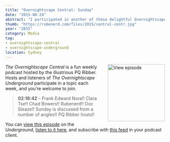 ```yaml
---
title: "Overnightscape Central: Sunday"
date: "2015-08-24"
abstract: "I participated in another of these delightful Overnightscape Underground productions by PQ Ribber."
thumb: "https://rubenerd.com/files/2015/central-centr.jpg"
year: "2015"
category: Media
tag:
- overnightscape-central
- overnightscape-underground
location: Sydney
---
```

<p class="show-cover"><a href="https://onsug.com/archives/17229/"><img src="https://rubenerd.com/files/2015/central-centr.jpg" alt="View episode" style="float:right; margin:0 0 1em 2em; width:180px; height:180px;" /></a></p>

*The Overnightscape Central* is a fun weekly podcast hosted by the illustrious PQ Ribber. Hosts and listeners of *The Overnightscape Underground* participate in a topic each week, and you’re welcome to join.

> **02:16:42** – Frank Edward Nora!! Clara Tse!! Chad Bowers!! Rubenerd!! Doc Sleaze!! Sunday is discussed from a number of angles!! PQ Ribber hosts!!

You can <a href="https://onsug.com/archives/17229/">view this episode</a> on the *Underground*, <a href="https://media.blubrry.com/onsug/p/onsug.com/shows/Aug15/onsug_Aug15_Central_Sun.mp3">listen to it here</a>, and subscribe with <a href="https://onsug.com/archives/category/overnightscapecentral/feed/">this feed</a> in your podcast client.
